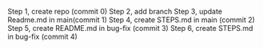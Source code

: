 Step 1, create repo (commit 0)
Step 2, add branch 
Step 3, update Readme.md in main(commit 1)
Step 4, create STEPS.md in main (commit 2)
Step 5, create README.md in bug-fix (commit 3)
Step 6, create STEPS.md in bug-fix (commit 4)